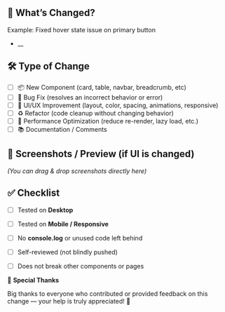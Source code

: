 ## 🎯 What’s Changed?

<!-- Briefly describe the changes -->
Example: Fixed hover state issue on primary button
- __
## 🛠 Type of Change

<!-- Select one or more -->
- [ ] 📦 New Component (card, table, navbar, breadcrumb, etc)
- [ ] 🐞 Bug Fix (resolves an incorrect behavior or error)
- [ ] 🎨 UI/UX Improvement (layout, color, spacing, animations, responsive)
- [ ] ♻️ Refactor (code cleanup without changing behavior)
- [ ] 🚀 Performance Optimization (reduce re-render, lazy load, etc.)
- [ ] 📚 Documentation / Comments

## 📸 Screenshots / Preview (if UI is changed)
*(You can drag & drop screenshots directly here)*


## ✅ Checklist

- [ ] Tested on **Desktop**
- [ ] Tested on **Mobile / Responsive**
- [ ] No **console.log** or unused code left behind
- [ ] Self-reviewed (not blindly pushed)
- [ ] Does not break other components or pages


🙌 **Special Thanks**

Big thanks to everyone who contributed or provided feedback on this change — your help is truly appreciated! 💛